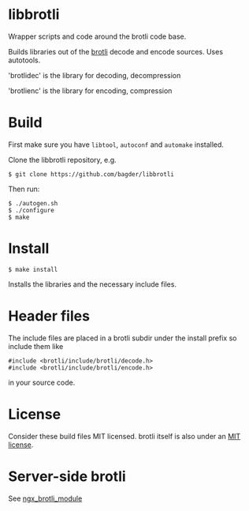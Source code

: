 # libbrotli

Wrapper scripts and code around the brotli code base.

Builds libraries out of the [brotli](https://github.com/google/brotli) decode
and encode sources. Uses autotools.

'brotlidec' is the library for decoding, decompression

'brotlienc' is the library for encoding, compression

# Build

First make sure you have `libtool`, `autoconf` and `automake` installed.

Clone the libbrotli repository, e.g.

	$ git clone https://github.com/bagder/libbrotli

Then run:

	$ ./autogen.sh
	$ ./configure
	$ make

# Install

	$ make install

Installs the libraries and the necessary include files.

# Header files

The include files are placed in a brotli subdir under the install prefix so
include them like

	#include <brotli/include/brotli/decode.h>
	#include <brotli/include/brotli/encode.h>

in your source code.

# License

Consider these build files MIT licensed. brotli itself is also under an
[MIT license](https://github.com/google/brotli/blob/master/LICENSE).

# Server-side brotli

See [ngx_brotli_module](https://github.com/cloudflare/ngx_brotli_module)
